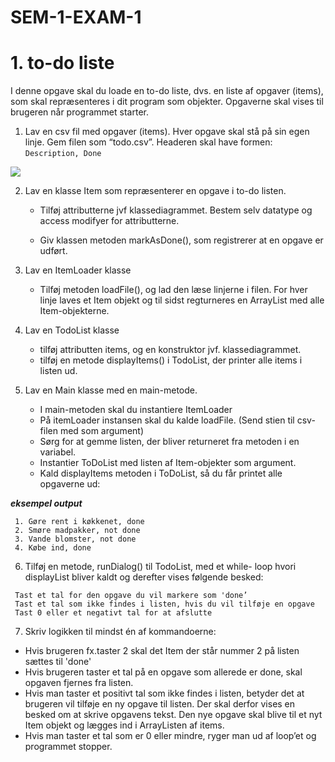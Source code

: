 # SEM-1-EXAM-1


# 1. to-do liste
I denne opgave skal du loade en to-do liste, dvs. en liste af opgaver (items), som skal repræsenteres i dit program som objekter.
Opgaverne skal vises til brugeren når programmet starter.

1. Lav en csv fil med opgaver (items). Hver opgave skal stå på sin egen linje. Gem filen som “todo.csv”.
   Headeren skal have formen:
   `Description, Done`


![](todoDiagram.svg)

2. Lav en klasse Item som repræsenterer en opgave i to-do listen.
    -  Tilføj attributterne jvf klassediagrammet. Bestem selv datatype og access modifyer for
       attributterne.

    - Giv klassen metoden markAsDone(), som registrerer at en opgave er udført.


3. Lav en ItemLoader klasse
    -  Tilføj metoden loadFile(), og lad den læse linjerne i filen. For hver linje laves et Item objekt og til sidst regturneres en ArrayList med alle Item-objekterne.


4. Lav en TodoList klasse
    - tilføj attributten items, og en konstruktor jvf. klassediagrammet.
    - tilføj en metode displayItems() i TodoList, der printer alle items i listen ud.




5. Lav en Main klasse med en main-metode.
    - I main-metoden skal du instantiere ItemLoader
    - På itemLoader instansen skal du kalde loadFile. (Send stien til csv-filen med som argument)
    - Sørg for at gemme listen, der bliver returneret fra metoden i en variabel.
    - Instantier ToDoList med listen af Item-objekter som argument.
    - Kald displayItems metoden i ToDoList, så du får printet alle opgaverne ud:

**_eksempel output_**

  ``` 
   1. Gøre rent i køkkenet, done
   2. Smøre madpakker, not done
   3. Vande blomster, not done
   4. Købe ind, done 
  ```

<div hidden>

```
@startuml todoDiagram
object Main{

}
class ItemLoader{
ArrayList<Item> loadFile(String path)
}
class TodoList{
ArrayList<Item> items
TodoList(ArrayList<Item> items)
void displayItems()
}
class Item{
... description
... isDone
void markAsDone()
}
TodoList *-- Item: Has
Main *-- ItemLoader
Main *-- TodoList
@enduml
```
</div>



6. Tilføj en metode, runDialog() til TodoList, med et while- loop hvori displayList bliver kaldt og derefter
   vises følgende besked:

```
 Tast et tal for den opgave du vil markere som 'done’
 Tast et tal som ikke findes i listen, hvis du vil tilføje en opgave
 Tast 0 eller et negativt tal for at afslutte
```

7. Skriv logikken til mindst én af kommandoerne:
-  Hvis brugeren fx.taster 2 skal det Item der står nummer 2 på listen sættes til 'done'
-  Hvis brugeren taster et tal på en opgave som allerede er done, skal opgaven fjernes fra listen.
-  Hvis man taster et positivt tal som ikke findes i listen, betyder det at brugeren vil tilføje en ny
   opgave til listen. Der skal derfor vises en besked om at skrive opgavens tekst. Den nye opgave skal
   blive til et nyt Item objekt og lægges ind i ArrayListen af items.
- Hvis man taster et tal som er 0 eller mindre, ryger man ud af loop’et og programmet stopper.
 
